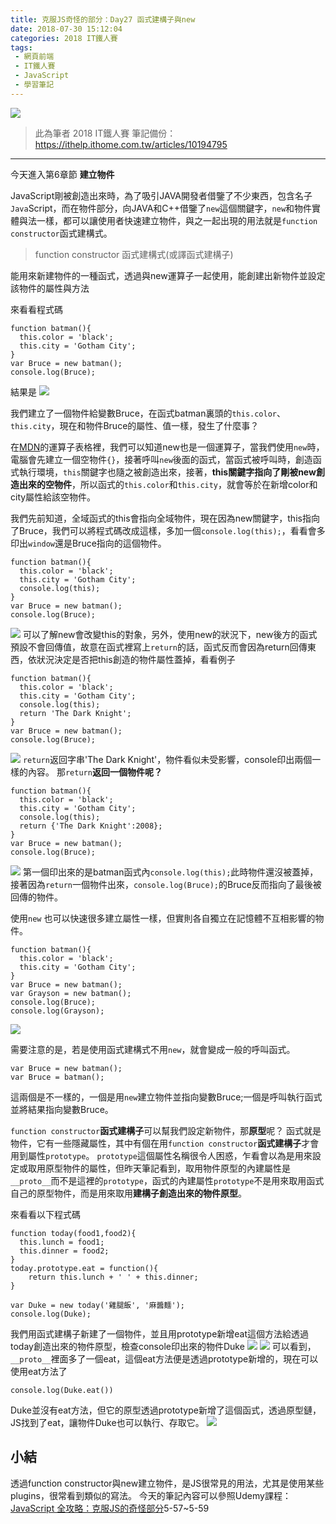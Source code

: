 ```yaml
---
title: 克服JS奇怪的部分：Day27 函式建構子與new
date: 2018-07-30 15:12:04
categories: 2018 IT鐵人賽
tags:
 - 網頁前端
 - IT鐵人賽
 - JavaScript
 - 學習筆記
---
```

![](https://2.bp.blogspot.com/-JDpc7KX15fY/W1wau2FSrAI/AAAAAAAAIcE/l9r5RBbQDw4Y6BoSRkHqNJaTdudyTHQuwCLcBGAs/s1600/2018ITMANJS27.png)
<!-- more -->
> 此為筆者 2018 IT鐵人賽 筆記備份：https://ithelp.ithome.com.tw/articles/10194795

---

今天進入第6章節 **建立物件**

JavaScript剛被創造出來時，為了吸引JAVA開發者借鑒了不少東西，包含名子`Java`Script，而在物件部分，向JAVA和C++借鑒了`new`這個關鍵字，`new`和物件實體與法一樣，都可以讓使用者快速建立物件，與之一起出現的用法就是`function constructor`函式建構式。

> function constructor 函式建構式(或譯函式建構子)

能用來新建物件的一種函式，透過與new運算子一起使用，能創建出新物件並設定該物件的屬性與方法


來看看程式碼
```JS
function batman(){
  this.color = 'black';
  this.city = 'Gotham City';
}
var Bruce = new batman();
console.log(Bruce);
```
結果是
![](https://upload.cc/i/13dLGZ.png)

我們建立了一個物件給變數Bruce，在函式batman裏頭的`this.color`、`this.city`，現在和物件Bruce的屬性、值一樣，發生了什麼事？

在[MDN](https://developer.mozilla.org/zh-TW/docs/Web/JavaScript/Reference/Operators/Operator_Precedence)的運算子表格裡，我們可以知道new也是一個運算子，當我們使用`new`時，電腦會先建立一個空物件`{}`，接著呼叫`new`後面的函式，當函式被呼叫時，創造函式執行環境，`this`關鍵字也隨之被創造出來，接著，**this關鍵字指向了剛被new創造出來的空物件**，所以函式的`this.color`和`this.city`，就會等於在新增color和city屬性給該空物件。


我們先前知道，全域函式的this會指向全域物件，現在因為new關鍵字，this指向了Bruce，我們可以將程式碼改成這樣，多加一個`console.log(this);`，看看會多印出`window`還是Bruce指向的這個物件。
```JS
function batman(){
  this.color = 'black';
  this.city = 'Gotham City';
  console.log(this);
}
var Bruce = new batman();
console.log(Bruce);
```
![](https://upload.cc/i/yr6DT7.png)
可以了解new會改變this的對象，另外，使用new的狀況下，new後方的函式預設不會回傳值，故意在函式裡寫上`return`的話，函式反而會因為return回傳東西，依狀況決定是否把this創造的物件屬性蓋掉，看看例子

```JS
function batman(){
  this.color = 'black';
  this.city = 'Gotham City';
  console.log(this);
  return 'The Dark Knight';
}
var Bruce = new batman();
console.log(Bruce);
```
![](https://upload.cc/i/nLekta.png)
`return`返回字串'The Dark Knight'，物件看似未受影響，console印出兩個一樣的內容。
那`return`**返回一個物件呢？**

```JS
function batman(){
  this.color = 'black';
  this.city = 'Gotham City';
  console.log(this);
  return {'The Dark Knight':2008};
}
var Bruce = new batman();
console.log(Bruce);
```
![](https://upload.cc/i/ImoG8u.png)
第一個印出來的是batman函式內`console.log(this);`此時物件還沒被蓋掉，接著因為`return`一個物件出來，`console.log(Bruce);`的Bruce反而指向了最後被回傳的物件。

使用`new` 也可以快速很多建立屬性一樣，但實則各自獨立在記憶體不互相影響的物件。

```JS
function batman(){
  this.color = 'black';
  this.city = 'Gotham City';
}
var Bruce = new batman();
var Grayson = new batman();
console.log(Bruce);
console.log(Grayson);
```
![](https://upload.cc/i/WNRm2Y.png)

需要注意的是，若是使用函式建構式不用`new`，就會變成一般的呼叫函式。
```JS
var Bruce = new batman();
var Bruce = batman();
```
這兩個是不一樣的，一個是用`new`建立物件並指向變數Bruce;一個是呼叫執行函式並將結果指向變數Bruce。


`function constructor`**函式建構子**可以幫我們設定新物件，那**原型**呢？
函式就是物件，它有一些隱藏屬性，其中有個在用`function constructor`**函式建構子**才會用到屬性`prototype`。
`prototype`這個屬性名稱很令人困惑，乍看會以為是用來設定或取用原型物件的屬性，但昨天筆記看到，取用物件原型的內建屬性是`__proto__`而不是這裡的`prototype`，函式的內建屬性`prototype`不是用來取用函式自己的原型物件，而是用來取用**建構子創造出來的物件原型**。

來看看以下程式碼
```JS
function today(food1,food2){
  this.lunch = food1;
  this.dinner = food2;
}
today.prototype.eat = function(){
	return this.lunch + ' ' + this.dinner;
}

var Duke = new today('雞腿飯', '麻醬麵');
console.log(Duke);
```
我們用函式建構子新建了一個物件，並且用prototype新增eat這個方法給透過today創造出來的物件原型，檢查console印出來的物件Duke
![](https://upload.cc/i/modi3a.png)
![](https://upload.cc/i/3Hf1LD.png)
可以看到，`__proto__`裡面多了一個eat，這個eat方法便是透過prototype新增的，現在可以使用eat方法了

```JS
console.log(Duke.eat())
```
Duke並沒有eat方法，但它的原型透過prototype新增了這個函式，透過原型鏈，JS找到了eat，讓物件Duke也可以執行、存取它。
![](https://upload.cc/i/kxqP5g.png)
　
　
　
　
## 小結
透過function constructor與new建立物件，是JS很常見的用法，尤其是使用某些plugins，很常看到類似的寫法。
今天的筆記內容可以參照Udemy課程：[JavaScript 全攻略：克服JS的奇怪部分](https://www.udemy.com/javascriptjs/)5-57~5-59